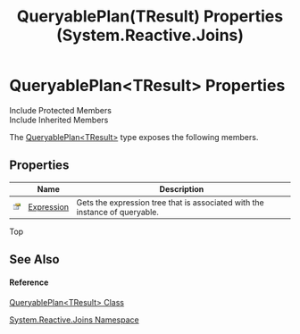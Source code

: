 ﻿---
title: QueryablePlan(TResult) Properties (System.Reactive.Joins)
TOCTitle: QueryablePlan(TResult) Properties
ms:assetid: Properties.T:System.Reactive.Joins.QueryablePlan`1
ms:mtpsurl: https://msdn.microsoft.com/en-us/library/Hh229873(v=VS.103)
ms:contentKeyID: 36069545
ms.date: 06/28/2011
mtps_version: v=VS.103
---

# QueryablePlan\<TResult\> Properties

Include Protected Members  
Include Inherited Members  

The [QueryablePlan\<TResult\>](hh211937\(v=vs.103\).md) type exposes the following members.

## Properties

<table>
<thead>
<tr class="header">
<th> </th>
<th>Name</th>
<th>Description</th>
</tr>
</thead>
<tbody>
<tr class="odd">
<td><img src="images\Hh211972.pubproperty(en-us,VS.103).gif" title="Public property" alt="Public property" /></td>
<td><a href="hh212086(v=vs.103).md">Expression</a></td>
<td>Gets the expression tree that is associated with the instance of queryable.</td>
</tr>
</tbody>
</table>

Top

## See Also

#### Reference

[QueryablePlan\<TResult\> Class](hh211937\(v=vs.103\).md)

[System.Reactive.Joins Namespace](hh211841\(v=vs.103\).md)

